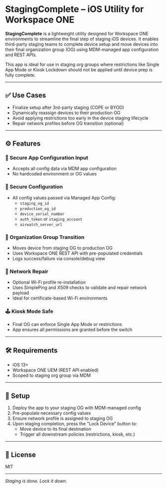 # StagingComplete – iOS Utility for Workspace ONE

**StagingComplete** is a lightweight utility designed for Workspace ONE environments to streamline the final step of staging iOS devices. It enables third-party staging teams to complete device setup and move devices into their final organization group (OG) using MDM-managed app configuration and REST APIs.

This app is ideal for use in staging org groups where restrictions like Single App Mode or Kiosk Lockdown should not be applied until device prep is fully complete.

---

## ✅ Use Cases

- Finalize setup after 3rd-party staging (COPE or BYOD)
- Dynamically reassign devices to their production OG
- Avoid applying restrictions too early in the device staging lifecycle
- Repair network profiles before OG transition (optional)

---

## ⚙️ Features

### 🔐 Secure App Configuration Input
- Accepts all config data via MDM app configuration
- No hardcoded environment or OG values

### 🔐 Secure Configuration
- All config values passed via Managed App Config:
  - `staging_og_id`
  - `production_og_id`
  - `device_serial_number`
  - `auth_token` or `staging_account`
  - `airwatch_server_url`

### 🧩 Organization Group Transition
- Moves device from staging OG to production OG
- Uses Workspace ONE REST API with pre-populated credentials
- Logs success/failure via console/debug view

### 📶 Network Repair
- Optional Wi-Fi profile re-installation
- Uses SimplePing and X509 checks to validate and repair network payload
- Ideal for certificate-based Wi-Fi environments

### 🕹 Kiosk Mode Safe
- Final OG can enforce Single App Mode or restrictions
- App ensures all permissions are granted before the switch

---

## 🛠 Requirements

- iOS 13+
- Workspace ONE UEM (REST API enabled)
- Scoped to staging org group via MDM

---

## 🚀 Setup

1. Deploy the app to your staging OG with MDM-managed config
2. Pre-populate necessary config values
3. Ensure network profile is assigned to staging OG
4. Upon staging completion, press the "Lock Device" button to:
    - Move device to its final destination
    - Trigger all downstream policies (restrictions, kiosk, etc.)

---

## 📄 License

MIT

---

_Staging is done. Lock it down._
